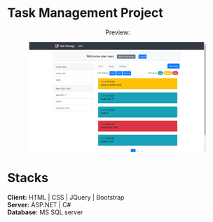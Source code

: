 # Task Management Project
<p align="center">
Preview:
</p>
<p align="center">
    <img width="80%" src="./preview.png" alt="website">
</p>

# Stacks
<b>Client:</b> HTML | CSS | JQuery | Bootstrap
<br/>
<b>Server:</b> ASP.NET | C#
<br/>
<b>Database:</b> MS SQL server


